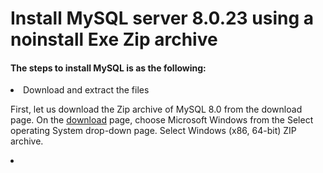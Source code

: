 <h1>Install MySQL server 8.0.23 using a noinstall Exe Zip archive</h1>

<h4>The steps to install MySQL is as the following:</h4>

<li>Download and extract the files</li>
<p>
    First, let us download the Zip archive of MySQL 8.0 from the download page. On the <a href="https://dev.mysql.com/downloads/mysql/">download</a> page, choose Microsoft Windows from the Select operating System drop-down page. Select Windows (x86, 64-bit) ZIP archive.
</p>

<li></li>
